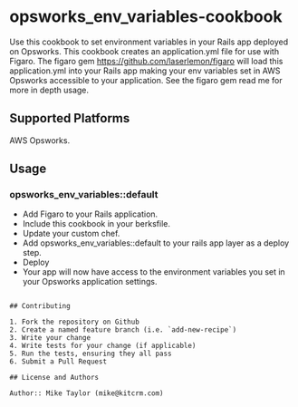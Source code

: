 # opsworks_env_variables-cookbook

Use this cookbook to set environment variables in your Rails app deployed on Opsworks. This cookbook creates an application.yml file for use with Figaro. The figaro gem https://github.com/laserlemon/figaro will load this application.yml into your Rails app making your env variables set in AWS Opsworks accessible to your application. See the figaro gem read me for more in depth usage.

## Supported Platforms

AWS Opsworks.

## Usage

### opsworks_env_variables::default

* Add Figaro to your Rails application.
* Include this cookbook in your berksfile.
* Update your custom chef.
* Add opsworks_env_variables::default to your rails app layer as a deploy step.
* Deploy
* Your app will now have access to the environment variables you set in your Opsworks application settings.

```

## Contributing

1. Fork the repository on Github
2. Create a named feature branch (i.e. `add-new-recipe`)
3. Write your change
4. Write tests for your change (if applicable)
5. Run the tests, ensuring they all pass
6. Submit a Pull Request

## License and Authors

Author:: Mike Taylor (mike@kitcrm.com)
